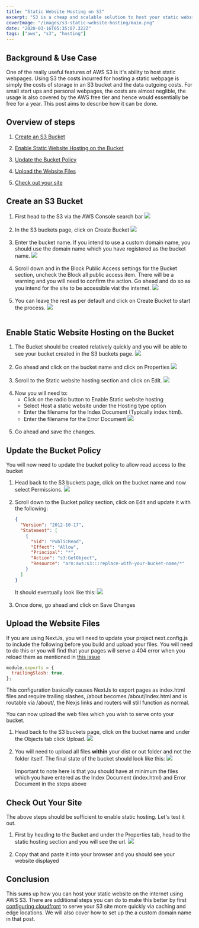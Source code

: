 ```yaml
---
title: "Static Website Hosting on S3"
excerpt: "S3 is a cheap and scalable solution to host your static websites, checkout how you can do so in this post"
coverImage: "/images/s3-static-website-hosting/main.png"
date: "2020-03-16T05:35:07.322Z"
tags: ["aws", "s3", "hosting"]
---
```


## Background & Use Case

One of the really useful features of AWS S3 is it's ability to host static webpages. Using S3 the costs incurred for hosting a static webpage is simply the costs of storage in an S3 bucket and the data outgoing costs. For small start ups and personal webpages, the costs are almost neglible, the usage is also covered by the AWS free tier and hence would essentially be free for a year. This post aims to describe how it can be done.

## Overview of steps

1. [Create an S3 Bucket](#create-s3-bucket)
2. [Enable Static Website Hosting on the Bucket](#enable-static-website-hosting)
3. [Update the Bucket Policy](#update-bucket-policy)
4. [Upload the Website Files](#upload-files)
5. [Check out your site](#check-site)

   <a name="create-s3-bucket"></a>

## Create an S3 Bucket

1. First head to the S3 via the AWS Console search bar
   <img src="/images/s3-static-website-hosting/find-s3.png"/>
   </br></br>
2. In the S3 buckets page, click on Create Bucket
   <img src="/images/s3-static-website-hosting/s3-buckets.png"/>
   </br></br>
3. Enter the bucket name. If you intend to use a custom domain name, you should use the domain name which you have registered as the bucket name.
   <img src="/images/s3-static-website-hosting/create-bucket-1.png"/>
   </br></br>
4. Scroll down and in the Block Public Access settings for the Bucket section, uncheck the Block all public access item. There will be a warning and you will need to confirm the action. Go ahead and do so as you intend for the site to be accessible viat the internet.
   <img src="/images/s3-static-website-hosting/create-bucket-enable-public.png"/>
   </br></br>
5. You can leave the rest as per default and click on Create Bucket to start the process.
   <img src="/images/s3-static-website-hosting/create-bucket-trigger.png"/>
   </br></br>

<a name="enable-static-website-hosting"></a>

## Enable Static Website Hosting on the Bucket

1. The Bucket should be created relatively quickly and you will be able to see your bucket created in the S3 buckets page.
   <img src="/images/s3-static-website-hosting/bucket-created.png"/>
   </br></br>
2. Go ahead and click on the bucket name and click on Properties
   <img src="/images/s3-static-website-hosting/bucket-properties.png"/>
   </br></br>
3. Scroll to the Static website hosting section and click on Edit.
   <img src="/images/s3-static-website-hosting/edit-static-website-hosting.png"/>
   </br></br>
4. Now you will need to:
   - Click on the radio button to Enable Static website hosting
   - Select Host a static website under the Hosting type option
   - Enter the filename for the Index Document (Typically index.html).
   - Enter the filename for the Error Document
     <img src="/images/s3-static-website-hosting/static-website-config.png"/>
     </br></br>
5. Go ahead and save the changes.

<a name="update-bucket-policy"></a>

## Update the Bucket Policy

You will now need to update the bucket policy to allow read access to the bucket

1. Head back to the S3 buckets page, click on the bucket name and now select Permissions.
   <img src="/images/s3-static-website-hosting/bucket-permissions.png"/>
   </br></br>
2. Scroll down to the Bucket policy section, click on Edit and update it with the following:
   ```json
   {
     "Version": "2012-10-17",
     "Statement": [
       {
         "Sid": "PublicRead",
         "Effect": "Allow",
         "Principal": "*",
         "Action": "s3:GetObject",
         "Resource": "arn:aws:s3:::replace-with-your-bucket-name/*"
       }
     ]
   }
   ```
   It should eventually look like this:
   <img src="/images/s3-static-website-hosting/bucket-policy.png"/>
   </br></br>
3. Once done, go ahead and click on Save Changes

<a name="upload-files"></a>

## Upload the Website Files

If you are using NextJs, you will need to update your project next.config.js to include the following before you build and upload your files. You will need to do this or you will find that your pages will serve a 404 error when you reload them as mentioned in [this issue](https://stackoverflow.com/questions/63591544/next-js-how-to-make-links-work-with-exported-sites-when-hosted-on-aws-cloudfron)

```js
module.exports = {
  trailingSlash: true,
};
```

This configuration basically causes NextJs to export pages as index.html files and require trailing slashes, /about becomes /about/index.html and is routable via /about/, the Nexjs links and routers will still function as normal.

You can now upload the web files which you wish to serve onto your bucket.

1. Head back to the S3 buckets page, click on the bucket name and under the Objects tab click Upload.
   <img src="/images/s3-static-website-hosting/upload-to-bucket.png"/>
   </br></br>
2. You will need to upload all files **within** your dist or out folder and not the folder itself. The final state of the bucket should look like this:
   <img src="/images/s3-static-website-hosting/s3-uploaded-files.png"/>
   </br></br>
   Important to note here is that you should have at minimum the files which you have entered as the Index Document (index.html) and Error Document in the steps above

<a name="check-site"></a>

## Check Out Your Site

The above steps should be sufficient to enable static hosting. Let's test it out.

1. First by heading to the Bucket and under the Properties tab, head to the static hosting section and you will see the url.
   <img src="/images/s3-static-website-hosting/s3-url.png"/>
   </br></br>
2. Copy that and paste it into your browser and you should see your website displayed

## Conclusion

This sums up how you can host your static website on the internet using AWS S3. There are additional steps you can do to make this better by first [configuring cloudfront](/posts/custom-domain-with-cloudfront) to serve your S3 site more quickly via caching and edge locations. We will also cover how to set up the a custom domain name in that post.
